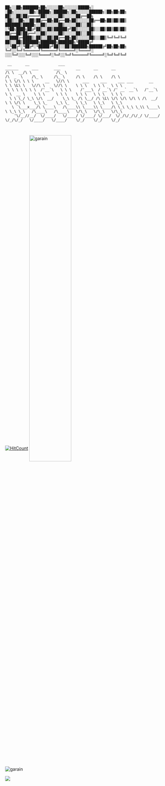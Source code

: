 ```

██╗░░██╗███████╗██╗░░░░░██╗░░░░░░█████╗░  ░██╗░░░░░░░██╗░█████╗░██████╗░██╗░░░░░██████╗░██╗██╗██╗
██║░░██║██╔════╝██║░░░░░██║░░░░░██╔══██╗  ░██║░░██╗░░██║██╔══██╗██╔══██╗██║░░░░░██╔══██╗██║██║██║
███████║█████╗░░██║░░░░░██║░░░░░██║░░██║  ░╚██╗████╗██╔╝██║░░██║██████╔╝██║░░░░░██║░░██║██║██║██║
██╔══██║██╔══╝░░██║░░░░░██║░░░░░██║░░██║  ░░████╔═████║░██║░░██║██╔══██╗██║░░░░░██║░░██║╚═╝╚═╝╚═╝
██║░░██║███████╗███████╗███████╗╚█████╔╝  ░░╚██╔╝░╚██╔╝░╚█████╔╝██║░░██║███████╗██████╔╝██╗██╗██╗
╚═╝░░╚═╝╚══════╝╚══════╝╚══════╝░╚════╝░  ░░░╚═╝░░░╚═╝░░░╚════╝░╚═╝░░╚═╝╚══════╝╚═════╝░╚═╝╚═╝╚═╝

 __      __             ___                                                       ______      ___       ___       __      __      __     
/\ \  __/\ \           /\_ \                                                     /\  _  \    /\_ \     /\_ \     /\ \    /\ \    /\ \    
\ \ \/\ \ \ \     __   \//\ \      ___     ___     ___ ___       __              \ \ \L\ \   \//\ \    \//\ \    \ \ \   \ \ \   \ \ \   
 \ \ \ \ \ \ \  /'__`\   \ \ \    /'___\  / __`\ /' __` __`\   /'__`\             \ \  __ \    \ \ \     \ \ \    \ \ \   \ \ \   \ \ \  
  \ \ \_/ \_\ \/\  __/    \_\ \_ /\ \__/ /\ \L\ \/\ \/\ \/\ \ /\  __/              \ \ \/\ \    \_\ \_    \_\ \_   \ \_\   \ \_\   \ \_\ 
   \ `\___x___/\ \____\   /\____\\ \____\\ \____/\ \_\ \_\ \_\\ \____\              \ \_\ \_\   /\____\   /\____\   \/\_\   \/\_\   \/\_\
    '\/__//__/  \/____/   \/____/ \/____/ \/___/  \/_/\/_/\/_/ \/____/               \/_/\/_/   \/____/   \/____/    \/_/    \/_/    \/_/
                                                                                                                                         
                                                                                                                                         
```

[![HitCount](http://hits.dwyl.com/garain/garain.svg)](http://hits.dwyl.com/garain/garain)
<img align="center" width="52%"  src="https://github-readme-stats.vercel.app/api?username=garain&show_icons=true&hide_border=true" alt="garain" />

<!--
**garain/garain** is a ✨ _special_ ✨ repository because its `README.md` (this file) appears on your GitHub profile.

Here are some ideas to get you started:

- 🔭 I’m currently working on ...
- 🌱 I’m currently learning ...
- 👯 I’m looking to collaborate on ...
- 🤔 I’m looking for help with ...
- 💬 Ask me about ...
- 📫 How to reach me: ...
- 😄 Pronouns: ...
- ⚡ Fun fact: ...
-->
<p align="left"><img src="https://komarev.com/ghpvc/?username=garain" alt="garain" /> </p>

<img src="https://github-readme-streak-stats.herokuapp.com/?user=garain"></img>
